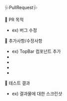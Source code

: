 :stethoscope:PullRequest:stethoscope:

:pill: PR 목적
- ex) 버그 수정

:pill: 추가사항/수정사항
- ex) TopBar 컴포넌트 추가
- 
- 
- 
-

:pill: 테스트 결과
- ex) 결과물에 대한 스크린샷
